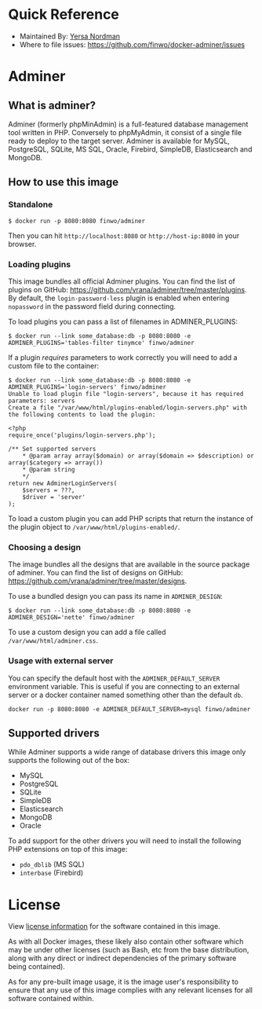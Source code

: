 # Quick Reference

- Maintained By: [Yersa Nordman](https://github.com/finwo/docker-adminer)
- Where to file issues: https://github.com/finwo/docker-adminer/issues

# Adminer

## What is adminer?

Adminer (formerly phpMinAdmin) is a full-featured database management tool
written in PHP. Conversely to phpMyAdmin, it consist of a single file ready to
deploy to the target server. Adminer is available for MySQL, PostgreSQL, SQLite,
MS SQL, Oracle, Firebird, SimpleDB, Elasticsearch and MongoDB.

## How to use this image

### Standalone

```
$ docker run -p 8080:8080 finwo/adminer
```

Then you can hit `http://localhost:8080` or `http://host-ip:8080` in your
browser.

### Loading plugins

This image bundles all official Adminer plugins. You can find the list of
plugins on GitHub: https://github.com/vrana/adminer/tree/master/plugins. By
default, the `login-password-less` plugin is enabled when entering `nopassword`
in the password field during connecting.

To load plugins you can pass a list of filenames in ADMINER_PLUGINS:

```
$ docker run --link some_database:db -p 8080:8080 -e ADMINER_PLUGINS='tables-filter tinymce' finwo/adminer
```

If a plugin *requires* parameters to work correctly you will need to add a
custom file to the container:

```
$ docker run --link some_database:db -p 8080:8080 -e ADMINER_PLUGINS='login-servers' finwo/adminer
Unable to load plugin file "login-servers", because it has required parameters: servers
Create a file "/var/www/html/plugins-enabled/login-servers.php" with the following contents to load the plugin:

<?php
require_once('plugins/login-servers.php');

/** Set supported servers
    * @param array array($domain) or array($domain => $description) or array($category => array())
    * @param string
    */
return new AdminerLoginServers(
    $servers = ???,
    $driver = 'server'
);
```

To load a custom plugin you can add PHP scripts that return the instance of the
plugin object to `/var/www/html/plugins-enabled/`.

### Choosing a design

The image bundles all the designs that are available in the source package of
adminer. You can find the list of designs on GitHub:
https://github.com/vrana/adminer/tree/master/designs.

To use a bundled design you can pass its name in `ADMINER_DESIGN`:

```
$ docker run --link some_database:db -p 8080:8080 -e ADMINER_DESIGN='nette' finwo/adminer
```

To use a custom design you can add a file called `/var/www/html/adminer.css`.

### Usage with external server

You can specify the default host with the `ADMINER_DEFAULT_SERVER` environment
variable. This is useful if you are connecting to an external server or a docker
container named something other than the default `db`.

```
docker run -p 8080:8080 -e ADMINER_DEFAULT_SERVER=mysql finwo/adminer
```

## Supported drivers

While Adminer supports a wide range of database drivers this image only supports
the following out of the box:

- MySQL
- PostgreSQL
- SQLite
- SimpleDB
- Elasticsearch
- MongoDB
- Oracle

To add support for the other drivers you will need to install the following PHP
extensions on top of this image:

- `pdo_dblib` (MS SQL)
- `interbase` (Firebird)

# License

View [license information](https://github.com/vrana/adminer/blob/master/readme.txt)
for the software contained in this image.

As with all Docker images, these likely also contain other software which may be
under other licenses (such as Bash, etc from the base distribution, along with
any direct or indirect dependencies of the primary software being contained).

As for any pre-built image usage, it is the image user's responsibility to
ensure that any use of this image complies with any relevant licenses for all
software contained within.

